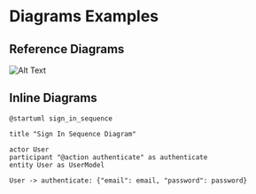 # Diagrams Examples

## Reference Diagrams

![Alt Text](../../diagrams/diagram-example.puml)

## Inline Diagrams

```puml
@startuml sign_in_sequence  
  
title "Sign In Sequence Diagram"  
  
actor User  
participant "@action authenticate" as authenticate
entity User as UserModel  
  
User -> authenticate: {"email": email, "password": password}
```